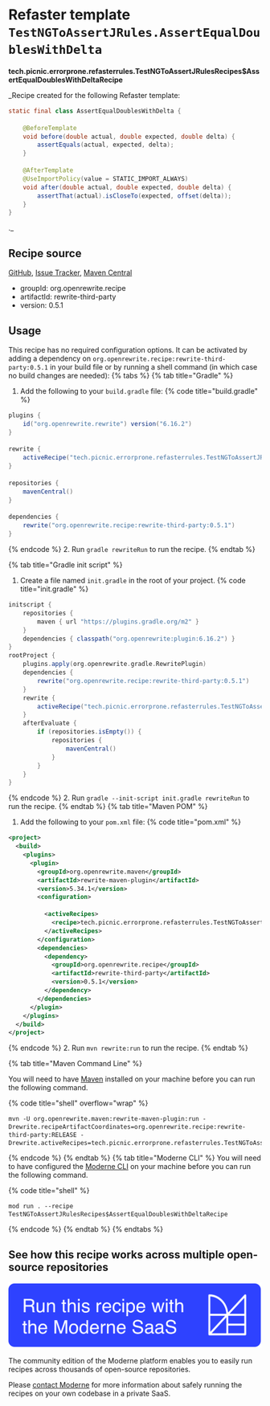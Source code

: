# Refaster template `TestNGToAssertJRules.AssertEqualDoublesWithDelta`

**tech.picnic.errorprone.refasterrules.TestNGToAssertJRulesRecipes$AssertEqualDoublesWithDeltaRecipe**

_Recipe created for the following Refaster template:
```java
static final class AssertEqualDoublesWithDelta {
    
    @BeforeTemplate
    void before(double actual, double expected, double delta) {
        assertEquals(actual, expected, delta);
    }
    
    @AfterTemplate
    @UseImportPolicy(value = STATIC_IMPORT_ALWAYS)
    void after(double actual, double expected, double delta) {
        assertThat(actual).isCloseTo(expected, offset(delta));
    }
}
```
._

## Recipe source

[GitHub](https://github.com/search?type=code&q=tech.picnic.errorprone.refasterrules.TestNGToAssertJRulesRecipes$AssertEqualDoublesWithDeltaRecipe), [Issue Tracker](https://github.com/openrewrite/rewrite-third-party/issues), [Maven Central](https://central.sonatype.com/artifact/org.openrewrite.recipe/rewrite-third-party/0.5.1/jar)

* groupId: org.openrewrite.recipe
* artifactId: rewrite-third-party
* version: 0.5.1


## Usage

This recipe has no required configuration options. It can be activated by adding a dependency on `org.openrewrite.recipe:rewrite-third-party:0.5.1` in your build file or by running a shell command (in which case no build changes are needed): 
{% tabs %}
{% tab title="Gradle" %}
1. Add the following to your `build.gradle` file:
{% code title="build.gradle" %}
```groovy
plugins {
    id("org.openrewrite.rewrite") version("6.16.2")
}

rewrite {
    activeRecipe("tech.picnic.errorprone.refasterrules.TestNGToAssertJRulesRecipes$AssertEqualDoublesWithDeltaRecipe")
}

repositories {
    mavenCentral()
}

dependencies {
    rewrite("org.openrewrite.recipe:rewrite-third-party:0.5.1")
}
```
{% endcode %}
2. Run `gradle rewriteRun` to run the recipe.
{% endtab %}

{% tab title="Gradle init script" %}
1. Create a file named `init.gradle` in the root of your project.
{% code title="init.gradle" %}
```groovy
initscript {
    repositories {
        maven { url "https://plugins.gradle.org/m2" }
    }
    dependencies { classpath("org.openrewrite:plugin:6.16.2") }
}
rootProject {
    plugins.apply(org.openrewrite.gradle.RewritePlugin)
    dependencies {
        rewrite("org.openrewrite.recipe:rewrite-third-party:0.5.1")
    }
    rewrite {
        activeRecipe("tech.picnic.errorprone.refasterrules.TestNGToAssertJRulesRecipes$AssertEqualDoublesWithDeltaRecipe")
    }
    afterEvaluate {
        if (repositories.isEmpty()) {
            repositories {
                mavenCentral()
            }
        }
    }
}
```
{% endcode %}
2. Run `gradle --init-script init.gradle rewriteRun` to run the recipe.
{% endtab %}
{% tab title="Maven POM" %}
1. Add the following to your `pom.xml` file:
{% code title="pom.xml" %}
```xml
<project>
  <build>
    <plugins>
      <plugin>
        <groupId>org.openrewrite.maven</groupId>
        <artifactId>rewrite-maven-plugin</artifactId>
        <version>5.34.1</version>
        <configuration>
          
          <activeRecipes>
            <recipe>tech.picnic.errorprone.refasterrules.TestNGToAssertJRulesRecipes$AssertEqualDoublesWithDeltaRecipe</recipe>
          </activeRecipes>
        </configuration>
        <dependencies>
          <dependency>
            <groupId>org.openrewrite.recipe</groupId>
            <artifactId>rewrite-third-party</artifactId>
            <version>0.5.1</version>
          </dependency>
        </dependencies>
      </plugin>
    </plugins>
  </build>
</project>
```
{% endcode %}
2. Run `mvn rewrite:run` to run the recipe.
{% endtab %}

{% tab title="Maven Command Line" %}

You will need to have [Maven](https://maven.apache.org/download.cgi) installed on your machine before you can run the following command.

{% code title="shell" overflow="wrap" %}
```shell
mvn -U org.openrewrite.maven:rewrite-maven-plugin:run -Drewrite.recipeArtifactCoordinates=org.openrewrite.recipe:rewrite-third-party:RELEASE -Drewrite.activeRecipes=tech.picnic.errorprone.refasterrules.TestNGToAssertJRulesRecipes$AssertEqualDoublesWithDeltaRecipe 
```
{% endcode %}
{% endtab %}
{% tab title="Moderne CLI" %}
You will need to have configured the [Moderne CLI](https://docs.moderne.io/moderne-cli/cli-intro) on your machine before you can run the following command.

{% code title="shell" %}
```shell
mod run . --recipe TestNGToAssertJRulesRecipes$AssertEqualDoublesWithDeltaRecipe
```
{% endcode %}
{% endtab %}
{% endtabs %}

## See how this recipe works across multiple open-source repositories

[![Moderne Link Image](/.gitbook/assets/ModerneRecipeButton.png)](https://app.moderne.io/recipes/tech.picnic.errorprone.refasterrules.TestNGToAssertJRulesRecipes$AssertEqualDoublesWithDeltaRecipe)

The community edition of the Moderne platform enables you to easily run recipes across thousands of open-source repositories.

Please [contact Moderne](https://moderne.io/product) for more information about safely running the recipes on your own codebase in a private SaaS.
